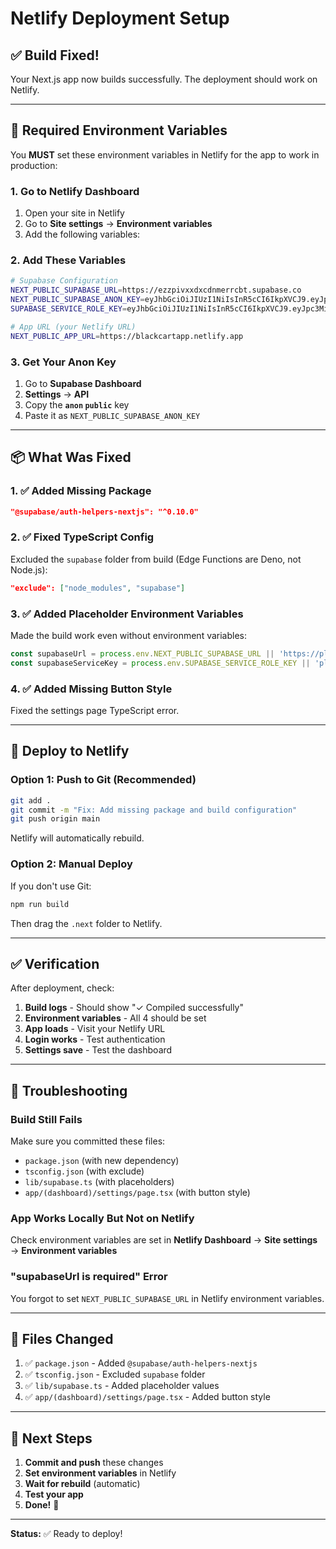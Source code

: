 # Netlify Deployment Setup

## ✅ Build Fixed!

Your Next.js app now builds successfully. The deployment should work on Netlify.

---

## 🔐 Required Environment Variables

You **MUST** set these environment variables in Netlify for the app to work in production:

### 1. Go to Netlify Dashboard

1. Open your site in Netlify
2. Go to **Site settings** → **Environment variables**
3. Add the following variables:

### 2. Add These Variables

```bash
# Supabase Configuration
NEXT_PUBLIC_SUPABASE_URL=https://ezzpivxxdxcdnmerrcbt.supabase.co
NEXT_PUBLIC_SUPABASE_ANON_KEY=eyJhbGciOiJIUzI1NiIsInR5cCI6IkpXVCJ9.eyJpc3MiOiJzdXBhYmFzZSIsInJlZiI6ImV6enBpdnh4ZHhjZG5tZXJyY2J0Iiwicm9sZSI6ImFub24iLCJpYXQiOjE3NjAyMDcxNDYsImV4cCI6MjA3NTc4MzE0Nn0.yvvwDmap8NtqYONkBohgjpn_shKjP5uDP-rBETPFtG8
SUPABASE_SERVICE_ROLE_KEY=eyJhbGciOiJIUzI1NiIsInR5cCI6IkpXVCJ9.eyJpc3MiOiJzdXBhYmFzZSIsInJlZiI6ImV6enBpdnh4ZHhjZG5tZXJyY2J0Iiwicm9sZSI6InNlcnZpY2Vfcm9sZSIsImlhdCI6MTc2MDIwNzE0NiwiZXhwIjoyMDc1NzgzMTQ2fQ.KbKQ0SKyqXYFqylxtUPCr07DiyCdcvwat_YV9tjQoMg

# App URL (your Netlify URL)
NEXT_PUBLIC_APP_URL=https://blackcartapp.netlify.app
```

### 3. Get Your Anon Key

1. Go to **Supabase Dashboard**
2. **Settings** → **API**
3. Copy the **`anon` `public`** key
4. Paste it as `NEXT_PUBLIC_SUPABASE_ANON_KEY`

---

## 📦 What Was Fixed

### 1. ✅ Added Missing Package

```json
"@supabase/auth-helpers-nextjs": "^0.10.0"
```

### 2. ✅ Fixed TypeScript Config

Excluded the `supabase` folder from build (Edge Functions are Deno, not Node.js):

```json
"exclude": ["node_modules", "supabase"]
```

### 3. ✅ Added Placeholder Environment Variables

Made the build work even without environment variables:

```typescript
const supabaseUrl = process.env.NEXT_PUBLIC_SUPABASE_URL || 'https://placeholder.supabase.co';
const supabaseServiceKey = process.env.SUPABASE_SERVICE_ROLE_KEY || 'placeholder-key';
```

### 4. ✅ Added Missing Button Style

Fixed the settings page TypeScript error.

---

## 🚀 Deploy to Netlify

### Option 1: Push to Git (Recommended)

```bash
git add .
git commit -m "Fix: Add missing package and build configuration"
git push origin main
```

Netlify will automatically rebuild.

### Option 2: Manual Deploy

If you don't use Git:

```bash
npm run build
```

Then drag the `.next` folder to Netlify.

---

## ✅ Verification

After deployment, check:

1. **Build logs** - Should show "✓ Compiled successfully"
2. **Environment variables** - All 4 should be set
3. **App loads** - Visit your Netlify URL
4. **Login works** - Test authentication
5. **Settings save** - Test the dashboard

---

## 🔧 Troubleshooting

### Build Still Fails

Make sure you committed these files:
- `package.json` (with new dependency)
- `tsconfig.json` (with exclude)
- `lib/supabase.ts` (with placeholders)
- `app/(dashboard)/settings/page.tsx` (with button style)

### App Works Locally But Not on Netlify

Check environment variables are set in **Netlify Dashboard** → **Site settings** → **Environment variables**

### "supabaseUrl is required" Error

You forgot to set `NEXT_PUBLIC_SUPABASE_URL` in Netlify environment variables.

---

## 📝 Files Changed

1. ✅ `package.json` - Added `@supabase/auth-helpers-nextjs`
2. ✅ `tsconfig.json` - Excluded `supabase` folder
3. ✅ `lib/supabase.ts` - Added placeholder values
4. ✅ `app/(dashboard)/settings/page.tsx` - Added button style

---

## 🎉 Next Steps

1. **Commit and push** these changes
2. **Set environment variables** in Netlify
3. **Wait for rebuild** (automatic)
4. **Test your app**
5. **Done!** 🚀

---

**Status:** ✅ Ready to deploy!

